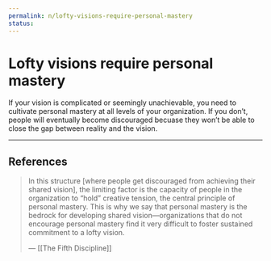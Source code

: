 ```yaml
---
permalink: n/lofty-visions-require-personal-mastery
status: 
---
```

# Lofty visions require personal mastery

If your vision is complicated or seemingly unachievable, you need to cultivate personal mastery at all levels of your organization. If you don’t, people will eventually become discouraged becuase they won’t be able to close the gap between reality and the vision.

---

## References

> In this structure [where people get discouraged from achieving their shared vision], the limiting factor is the capacity of people in the organization to “hold” creative tension, the central principle of personal mastery. This is why we say that personal mastery is the bedrock for developing shared vision—organizations that do not encourage personal mastery find it very difficult to foster sustained commitment to a lofty vision.
>
> — [[The Fifth Discipline]]
